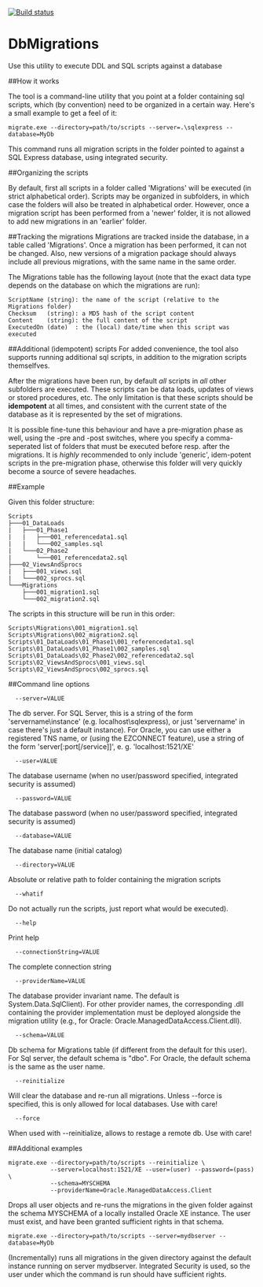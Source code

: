 [![Build status](https://ci.appveyor.com/api/projects/status/9y7tm6ujwg6d05kv?svg=true)](https://ci.appveyor.com/project/jhgbrt/dbmigrations)

# DbMigrations

Use this utility to execute DDL and SQL scripts against a database

##How it works

The tool is a command-line utility that you point at a folder containing
sql scripts, which (by convention) need to be organized in a certain way.
Here's a small example to get a feel of it:

    migrate.exe --directory=path/to/scripts --server=.\sqlexpress --database=MyDb

This command runs all migration scripts in the folder pointed to against a
SQL Express database, using integrated security. 

##Organizing the scripts

By default, first all scripts in a folder called 'Migrations'
will be executed (in strict alphabetical order). Scripts may be
organized in subfolders, in which case the folders will also be
treated in alphabetical order. However, once a migration script
has been performed from a 'newer' folder, it is not allowed to
add new migrations in an 'earlier' folder.

##Tracking the migrations
Migrations are tracked inside the database, in a table called 'Migrations'.
Once a migration has been performed, it can not be changed. Also, new
versions of a migration package should always include all previous
migrations, with the same name in the same order.

The Migrations table has the following layout (note that the exact data type
depends on the database on which the migrations are run):

    ScriptName (string): the name of the script (relative to the Migrations folder)
    Checksum   (string): a MD5 hash of the script content
    Content    (string): the full content of the script
    ExecutedOn (date)  : the (local) date/time when this script was executed

##Additional (idempotent) scripts
For added convenience, the tool also supports running additional sql
scripts, in addition to the migration scripts themselfves.


After the migrations have been run, by default *all* scripts in *all* other
subfolders are executed. These scripts can be data loads, updates of
views or stored procedures, etc. The only limitation is that these
scripts should be **idempotent** at all times, and consistent with the
current state of the database as it is represented by the set of
migrations.

It is possible fine-tune this behaviour and have a pre-migration phase as well, using the
-pre and -post switches, where you specify a comma-seperated list of folders that must
be executed before resp. after the migrations. It is *highly* recommended to only
include 'generic', idem-potent scripts in the pre-migration phase, otherwise this folder
will very quickly become a source of severe headaches.

##Example

Given this folder structure:

    Scripts
    ├───01_DataLoads
    |   ├───01_Phase1
    |   |   ├───001_referencedata1.sql
    |   |   └───002_samples.sql
    |   └───02_Phase2
    |       └───001_referencedata2.sql
    ├───02_ViewsAndSprocs
    |   ├───001_views.sql
    |   └───002_sprocs.sql
    └───Migrations
        ├───001_migration1.sql
        └───002_migration2.sql

The scripts in this structure will be run in this order:

    Scripts\Migrations\001_migration1.sql
    Scripts\Migrations\002_migration2.sql
    Scripts\01_DataLoads\01_Phase1\001_referencedata1.sql
    Scripts\01_DataLoads\01_Phase1\002_samples.sql
    Scripts\01_DataLoads\02_Phase2\002_referencedata2.sql
    Scripts\02_ViewsAndSprocs\001_views.sql
    Scripts\02_ViewsAndSprocs\002_sprocs.sql

##Command line options

      --server=VALUE         
The db server. For SQL Server, this is a string
                               of the form 'servername\instance' (e.g.
                               localhost\sqlexpress), or just 'servername' in
                               case there's just a default instance). For
                               Oracle, you can use either a registered TNS
                               name, or (using the EZCONNECT feature), use a
                               string of the form 'server[:port[/service]]', e.
                               g. 'localhost:1521/XE'

      --user=VALUE           
The database username (when no user/password specified,
                               integrated security is assumed)

      --password=VALUE       

The database password (when no user/password specified,
                               integrated security is assumed)

      --database=VALUE       

The database name (initial catalog)

      --directory=VALUE      

Absolute or relative path to folder containing the migration scripts

      --whatif               

Do not actually run the scripts, just report what
                               would be executed).

      --help                 

Print help

      --connectionString=VALUE
The complete connection string

      --providerName=VALUE   
The database provider invariant name. The default
                               is System.Data.SqlClient). For other provider
                               names, the corresponding .dll containing the
                               provider implementation must be deployed
                               alongside the migration utility (e.g., for
                               Oracle: Oracle.ManagedDataAccess.Client.dll).

      --schema=VALUE         

Db schema for Migrations table (if different from the default for this user). 
For Sql server, the default schema is "dbo". For Oracle, the default schema 
is the same as the user name.

      --reinitialize         
Will clear the database and re-run all migrations.
                                Unless --force is specified, this is only
                               allowed for local databases. Use with care!

      --force                
When used with --reinitialize, allows to restage
                               a remote db. Use with care!

##Additional examples

    migrate.exe --directory=path/to/scripts --reinitialize \
                --server=localhost:1521/XE --user=(user) --password=(pass) \
                --schema=MYSCHEMA
                --providerName=Oracle.ManagedDataAccess.Client 

Drops all user objects and re-runs the migrations in the given folder against the 
schema MYSCHEMA of a locally installed Oracle XE instance. The user must exist, and 
have been granted sufficient rights in that schema.

    migrate.exe --directory=path/to/scripts --server=mydbserver --database=MyDb

(Incrementally) runs all migrations in the given directory against the default 
instance running on server mydbserver. Integrated Security is used, so the user 
under which the command is run should have sufficient rights. 
